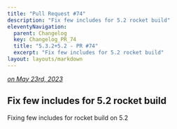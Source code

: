 ```yaml
---
title: "Pull Request #74"
description: "Fix few includes for 5.2 rocket build"
eleventyNavigation:
  parent: Changelog
  key: Changelog_PR_74
  title: "5.3.2+5.2 - PR #74"
  excerpt: "Fix few includes for 5.2 rocket build"
layout: layouts/markdown
---
```


*[on May 23rd, 2023](https://github.com/GASCompanion/GASCompanion-Plugin/pull/74)*

## Fix few includes for 5.2 rocket build

Fixing few includes for rocket build on 5.2


